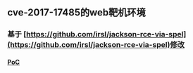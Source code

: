 ## cve-2017-17485的web靶机环境
### 基于 [https://github.com/irsl/jackson-rce-via-spel](https://github.com/irsl/jackson-rce-via-spel)修改

#### [PoC]()
